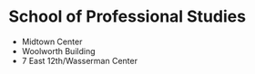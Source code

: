 # School of Professional Studies

- Midtown Center
- Woolworth Building
- 7 East 12th/Wasserman Center
